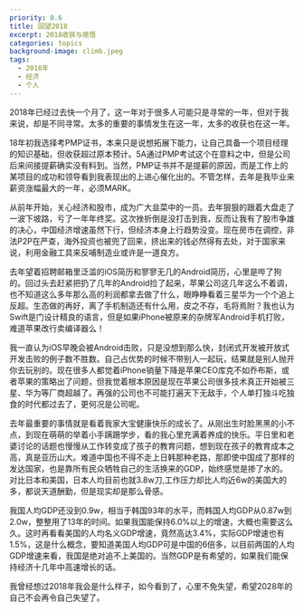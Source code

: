 ```yaml
---
priority: 0.6
title: 回望2018
excerpt: 2018收获与感悟
categories: topics
background-image: climb.jpeg
tags:
  - 2018年
  - 经济
  - 个人
---
```


2018年已经过去快一个月了，这一年对于很多人可能只是寻常的一年，但对于我来说，却是不同寻常。太多的重要的事情发生在这一年，太多的收获也在这一年。

18年初我选择考PMP证书，本来只是说想拓展下能力，让自己具备一个项目经理的知识基础，但收获超过原本预计。5A通过PMP考试这个在意料之中，但是公司后来间接提薪确实没有料到。当然，PMP证书并不是提薪的原因，而是工作上的某项目的成功和领导看到我表现出的上进心催化出的。不管怎样，去年是我毕业来薪资涨幅最大的一年，必须MARK。

从前年开始，关心经济和股市，成为广大韭菜中的一员。去年狠狠的跟着大盘走了一波下坡路，亏了一年年终奖。这次挫折倒是没打击到我，反而让我有了股市争雄的决心，中国经济增速虽然下行，但经济本身上行趋势没变。现在房市在调控，非法P2P在严查，海外投资也被兜了回来，挤出来的钱必然得有去处，对于国家来说，利用金融工具来反哺制造业或许是一道良方。

去年望着招聘邮箱里泛滥的iOS简历和寥寥无几的Android简历，心里是哔了狗的。回过头去赶紧把扔了几年的Android捡了起来，苹果公司这几年这么不着调，也不知道这么多年那么高的利润都拿去做了什么，眼睁睁看着三星华为一个个追上反超。生态做的再好，离了手机制造还有什么用，皮之不存，毛将焉附？我也认为Swift是门设计精良的语言，但是如果iPhone被原来的杂牌军Android手机打败，难道苹果改行卖编译器么！

我一直认为iOS早晚会被Android击败，只是没想到那么快，封闭式开发被开放式开发击败的例子数不胜数。自己占优势的时候不带别人一起玩，结果就是别人抛开你去玩别的。现在很多人都觉着iPhone销量下降是苹果CEO库克不如乔布斯，或者苹果的策略出了问题，但我觉着根本原因是现在苹果公司很多技术真正开始被三星、华为等厂商超越了。再强的公司也不可能打遍天下无敌手，个人单打独斗吃独食的时代都过去了，更何况是公司呢。

去年最重要的事情就是看着我家大宝健康快乐的成长了。从刚出生时脸黑黑的小不点，到现在萌萌的举着小手蹒跚学步，看的我心里充满着养成的快乐。平日里和老婆讨论的话题也慢慢从工作转变成了孩子的教育问题，想到现在孩子的教育成本之高，真是亚历山大。难道中国也不得不走上日韩那种老路，那即使中国成了那样的发达国家，也是靠所有民众牺牲自己的生活换来的GDP，始终感觉是掺了水的。对比日本和美国，日本人均目前也就3.8w刀,工作压力却比人均近6w的美国大的多，都说天道酬勤，但是现实却是那么骨感。

我国人均GDP还没到0.9w，相当于韩国93年的水平，而韩国人均GDP从0.87w到2.0w，整整用了13年的时间。如果我国能保持6.0%以上的增速，大概也需要这么久。这时再看看美国的人均名义GDP增速，竟然高达3.4%，实际GDP增速也有1.5%，这是什么概念，要知道美国人均GDP可是中国的6倍多，以目前两国的人均GDP增速来看，我国是绝对追不上美国的。当然GDP是有希望的，如果我们能保持经济十几年中高速增长的话。

我曾经想过2018年我会是什么样子，如今看到了，心里不免失望，希望2028年的自己不会再令自己失望了。

